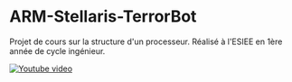 # ARM-Stellaris-TerrorBot
Projet de cours sur la structure d'un processeur. Réalisé à l'ESIEE en 1ère année de cycle ingénieur.

[![Youtube video](https://img.youtube.com/vi/UHmo6leS6oE/0.jpg)](https://www.youtube.com/watch?v=UHmo6leS6oE)
